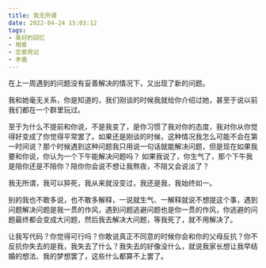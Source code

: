 ```yaml
---
title: 我无所谓
date: 2022-04-24 15:03:12
tags:
- 美好的回忆
- 相爱
- 恋爱周记
- 矛盾
---
```



在上一周遇到的问题没有妥善解决的情况下，又出现了新的问题。

我和她毫无关系，你是知道的，我们刚谈的时候我就给你介绍过她，甚至于说以前我们都在一个群里玩过。

至于为什么不提前和你说，不是我变了，是你习惯了我对你的态度，我对你从你觉得好变成了你觉得平常罢了。如果还是刚谈的时候，这种情况我怎么可能不会在第一时间说？那个时候遇到这种问题我只用说一句话就能解决问题，但是现在如果我要和你说，你认为一个下午能解决问题吗？
如果我说了，你生气了，那个下午我是陪你还是不陪你？陪你你会说不想让我熬夜，不陪又会说淡了？

我无所谓，我可以猝死，我从来就没变过，我还是我，我始终如一。

别的我也不敢多说，也不敢多解释，一说就生气、一解释就说不想提这个事，遇到问题解决问题是我一贯的作风，遇到问题逃避问题也是你一贯的作风，你逃避的问题最终都会变成大问题，然后我去解决大问题，等我死了，就不用解决了。

让我写代码？你觉得可行吗？你敢说真正不同意的时候你会和你的父母反抗？你不反抗你失去的是我，我失去了什么？我失去的好像没什么，就说我家长想让我早结婚的想法、我的梦想罢了，这些什么都算不上罢了。
